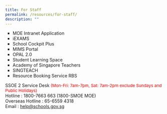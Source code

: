 ```yaml
---
title: For Staff
permalink: /resources/for-staff/
description: ""
---
```

<ul style="list-style-type: square;"><li><a style="text-decoration: none"  href="https://intranet.moe.gov.sg/Pages/Home.aspx" target="_blank">MOE Intranet Application</a></li>
<li><a style="text-decoration: none"  href="https://iexams.seab.gov.sg/sso/login?service=https%3A%2F%2Fiexams.seab.gov.sg%2Fsso%2Foauth2.0%2FcallbackAuthorize%3Fclient_id%3Diexams2-prod%26redirect_uri%3Dhttps%253A%252F%252Fiexams.seab.gov.sg%252Fiexams2%252Flogin%252Foauth2%252Fcode%252Fiexams2-prod%26response_type%3Dcode%26client_name%3DCasOAuthClient" target="_blank">iEXAMS</a></li>
<li><a style="text-decoration: none"  href="https://schoolcockpit.moe.gov.sg/" target="_blank">School Cockpit Plus</a></li>
<li><a style="text-decoration: none"  href="https://portal.mims.moe.gov.sg" target="_blank">MIMS Portal</a></li>
<li><a style="text-decoration: none"  href="https://idm.opal2.moe.edu.sg/" target="_blank">OPAL 2.0</a></li>
<li><a style="text-decoration: none"  href="https://vle.learning.moe.edu.sg/login" target="_blank">Student Learning Space</a></li>
<li><a style="text-decoration: none"  href="https://academyofsingaporeteachers.moe.edu.sg/" target="_blank">Academy of Singapore Teachers</a></li>
<li><a style="text-decoration: none"  href="http://singteach.nie.edu.sg/" target="_blank">SINGTEACH</a></li>
<li><a style="text-decoration: none"  href="https://rbs.avero-tech.com" target="_blank">Resource Booking Service RBS</a></li></ul>

SSOE 2 Service Desk <span style="font-size:10pt; color: red;">(Mon-Fri: 7am-7pm, Sat: 7am-2pm exclude Sundays and Public Holidays)</span>
<br>
Hotline : 1800-7663 663 (1800-SMOE MOE)<br>
Overseas Hotline : 65-6559 4318<br>
Email : help@schools.gov.sg